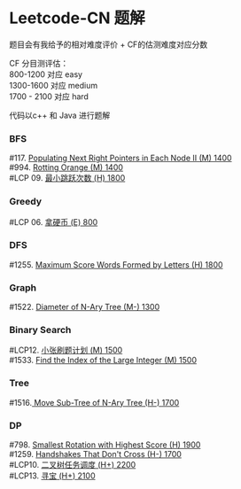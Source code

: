 # Leetcode-CN 题解

题目会有我给予的相对难度评价 + CF的估测难度对应分数

CF 分目测评估：<br />
800-1200 对应 easy<br />
1300-1600 对应 medium<br />
1700 - 2100 对应 hard<br />

代码以c++ 和 Java 进行题解

### BFS
#117. [Populating Next Right Pointers in Each Node II (M) 1400](./117.txt) <br />
#994. [Rotting Orange (M) 1400](./994.txt) <br />
#LCP 09. [最小跳跃次数 (H) 1800](./LCP09.txt) <br />
### Greedy
#LCP 06. [拿硬币 (E) 800](./LCP06.txt) <br />
### DFS
#1255. [Maximum Score Words Formed by Letters (H) 1800](./1255.txt) <br />
### Graph
#1522. [Diameter of N-Ary Tree (M-) 1300](./1522.txt) <br />
### Binary Search
#LCP12. [小张刷题计划 (M) 1500](./LCP12.txt) <br />
#1533. [Find the Index of the Large Integer (M) 1500](./1533.txt) <br />
### Tree
#1516.[ Move Sub-Tree of N-Ary Tree (H-) 1700](./1516.txt) <br />
### DP
#798. [Smallest Rotation with Highest Score (H) 1900](./798.txt) <br />
#1259. [ Handshakes That Don't Cross (H-) 1700](./1259.txt) <br />
#LCP10. [ 二叉树任务调度 (H+) 2200](./LCP10.txt) <br />
#LCP13. [ 寻宝 (H+) 2100](./LCP13.txt) <br />
 
